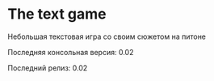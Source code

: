 # The text game

Небольшая текстовая игра со своим сюжетом на питоне

Последняя консольная версия: 0.02

Последний релиз: 0.02
